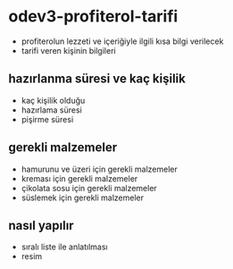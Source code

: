 # odev3-profiterol-tarifi
* profiterolun lezzeti ve içeriğiyle ilgili kısa bilgi verilecek
* tarifi veren kişinin bilgileri
## hazırlanma süresi ve kaç kişilik
* kaç kişilik olduğu
* hazırlama süresi
* pişirme süresi
## gerekli malzemeler
* hamurunu ve üzeri için gerekli malzemeler
* kreması için gerekli malzemeler
* çikolata sosu için gerekli malzemeler
* süslemek için gerekli malzemeler
## nasıl yapılır
* sıralı liste ile anlatılması
* resim